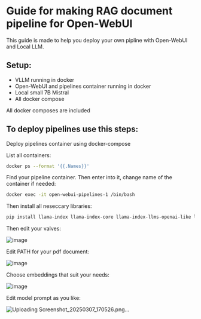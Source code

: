 # Guide for making RAG document pipeline for Open-WebUI 
This guide is made to help you deploy your own pipline with Open-WebUI and Local LLM.
## Setup:
  - VLLM running in docker
  - Open-WebUI and pipelines container running in docker
  - Local small 7B Mistral
  - All docker compose
    
  All docker composes are included
## To deploy pipelines use this steps:
  Deploy pipelines container using docker-compose
  
  List all containers:
  ```bash
  docker ps --format '{{.Names}}' 
  ```
  Find your pipeline container.
  Then enter into it, change name of the container if needed:
  ```bash
  docker exec -it open-webui-pipelines-1 /bin/bash
  ```
  Then install all neseccary libraries:
  ```bash
  pip install llama-index llama-index-core llama-index-llms-openai-like llama-index-readers-file pymupdf
  ```
  Then edit your valves:
  
  ![image](https://github.com/user-attachments/assets/1943feb5-9ed9-4cda-a65c-e2b5fb4da8d6)
  
  Edit PATH for your pdf document:
  
  ![image](https://github.com/user-attachments/assets/890e51b7-c1d3-449a-b948-b1347d40c23c)

  
  Choose embeddings that suit your needs:

  ![image](https://github.com/user-attachments/assets/19adb992-6ff9-419c-bde0-526e5d50500a)

  Edit model prompt as you like:

  ![Uploading Screenshot_20250307_170526.png…]()




  


  
